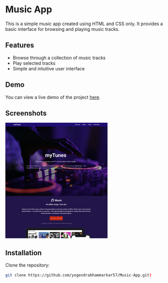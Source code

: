# Music App

This is a simple music app created using HTML and CSS only. It provides a basic interface for browsing and playing music tracks.

## Features

- Browse through a collection of music tracks
- Play selected tracks
- Simple and intuitive user interface

## Demo

You can view a live demo of the project [here](https://yogendrabhammarkar57.github.io/Music-App/).
## Screenshots

![Screenshot 1](project6.png)

## Installation

Clone the repository:

```bash
git clone https://github.com/yogendrabhammarkar57/Music-App.git)
